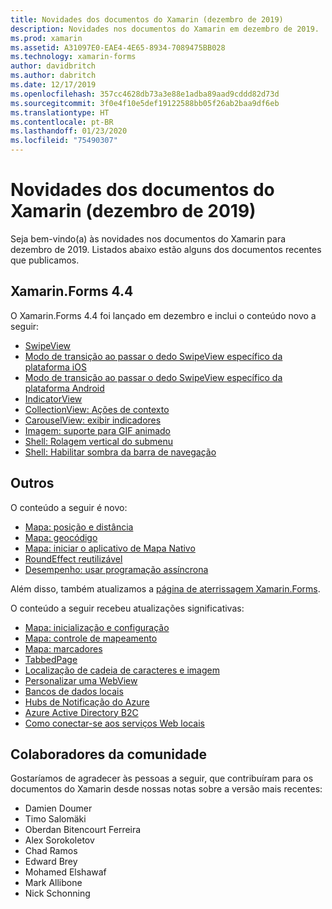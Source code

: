 ```yaml
---
title: Novidades dos documentos do Xamarin (dezembro de 2019)
description: Novidades nos documentos do Xamarin em dezembro de 2019.
ms.prod: xamarin
ms.assetid: A31097E0-EAE4-4E65-8934-7089475BB028
ms.technology: xamarin-forms
author: davidbritch
ms.author: dabritch
ms.date: 12/17/2019
ms.openlocfilehash: 357cc4628db73a3e88e1adba89aad9cddd82d73d
ms.sourcegitcommit: 3f0e4f10e5def19122588bb05f26ab2baa9df6eb
ms.translationtype: HT
ms.contentlocale: pt-BR
ms.lasthandoff: 01/23/2020
ms.locfileid: "75490307"
---
```

# <a name="xamarin-docs-whats-new-december-2019"></a>Novidades dos documentos do Xamarin (dezembro de 2019)

Seja bem-vindo(a) às novidades nos documentos do Xamarin para dezembro de 2019. Listados abaixo estão alguns dos documentos recentes que publicamos.

## <a name="xamarinforms-44"></a>Xamarin.Forms 4.4

O Xamarin.Forms 4.4 foi lançado em dezembro e inclui o conteúdo novo a seguir:

- [SwipeView](~/xamarin-forms/user-interface/swipeview.md)
- [Modo de transição ao passar o dedo SwipeView específico da plataforma iOS](~/xamarin-forms/platform/ios/swipeview-swipetransitionmode.md)
- [Modo de transição ao passar o dedo SwipeView específico da plataforma Android](~/xamarin-forms/platform/android/swipeview-swipetransitionmode.md)
- [IndicatorView](~/xamarin-forms/user-interface/indicatorview.md)
- [CollectionView: Ações de contexto](~/xamarin-forms/user-interface/collectionview/populate-data.md#context-menus)
- [CarouselView: exibir indicadores](~/xamarin-forms/user-interface/carouselview/populate-data.md#display-indicators)
- [Imagem: suporte para GIF animado](~/xamarin-forms/user-interface/images.md#animated-gifs)
- [Shell: Rolagem vertical do submenu](~/xamarin-forms/app-fundamentals/shell/flyout.md#flyout-vertical-scroll)
- [Shell: Habilitar sombra da barra de navegação](~/xamarin-forms/app-fundamentals/shell/configuration.md#enable-navigation-bar-shadow)

## <a name="other"></a>Outros

O conteúdo a seguir é novo:

- [Mapa: posição e distância](~/xamarin-forms/user-interface/map/position-distance.md)
- [Mapa: geocódigo](~/xamarin-forms/user-interface/map/geocoder.md)
- [Mapa: iniciar o aplicativo de Mapa Nativo](~/xamarin-forms/user-interface/map/native-map-app.md)
- [RoundEffect reutilizável](~/xamarin-forms/app-fundamentals/effects/reusable-roundeffect.md)
- [Desempenho: usar programação assíncrona](~/xamarin-forms/deploy-test/performance.md#use-asynchronous-programming)

Além disso, também atualizamos a [página de aterrissagem Xamarin.Forms](~/xamarin-forms/index.yml).

O conteúdo a seguir recebeu atualizações significativas:

- [Mapa: inicialização e configuração](~/xamarin-forms/user-interface/map/setup.md)
- [Mapa: controle de mapeamento](~/xamarin-forms/user-interface/map/map.md)
- [Mapa: marcadores](~/xamarin-forms/user-interface/map/pins.md)
- [TabbedPage](~/xamarin-forms/app-fundamentals/navigation/tabbed-page.md)
- [Localização de cadeia de caracteres e imagem](~/xamarin-forms/app-fundamentals/localization/text.md)
- [Personalizar uma WebView](~/xamarin-forms/app-fundamentals/custom-renderer/hybridwebview.md)
- [Bancos de dados locais](~/xamarin-forms/data-cloud/data/databases.md)
- [Hubs de Notificação do Azure](~/xamarin-forms/data-cloud/azure-services/azure-notification-hub.md)
- [Azure Active Directory B2C](~/xamarin-forms/data-cloud/authentication/azure-ad-b2c.md)
- [Como conectar-se aos serviços Web locais](~/cross-platform/deploy-test/connect-to-local-web-services.md)

## <a name="community-contributors"></a>Colaboradores da comunidade

Gostaríamos de agradecer às pessoas a seguir, que contribuíram para os documentos do Xamarin desde nossas notas sobre a versão mais recentes:

- Damien Doumer
- Timo Salomäki
- Oberdan Bitencourt Ferreira
- Alex Sorokoletov
- Chad Ramos
- Edward Brey
- Mohamed Elshawaf
- Mark Allibone
- Nick Schonning
